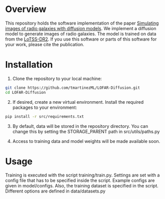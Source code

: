 # Overview
This repository holds the software implementation of the paper [Simulating images of radio galaxies with diffusion models](https://arxiv.org/abs/2410.07794). We implement a diffusion model to generate images of radio galaxies. The model is trained on data from the [LoTSS-DR2](https://lofar-surveys.org/dr2_release.html). If you use this software or parts of this software for your work, please cite the publication.


# Installation

1. Clone the repository to your local machine:
```bash
git clone https://github.com/tmartinezML/LOFAR-Diffusion.git
cd LOFAR-Diffusion
```

2. If desired, create a new virtual environment. Install the required packages to your environment:
```bash
pip install -r src/requirements.txt
```

3. By default, data will be stored in the repository directory. You can change this by setting the STORAGE_PARENT path in  src/utils/paths.py

4. Access to training data and model weights will be made available soon.

# Usage

Training is executed with the script training/train.py. Settings are set with a config file that has to be specified inside the script. Example configs are given in model/configs. Also, the training dataset is specified in the script. Different options are defined in data/datasets.py